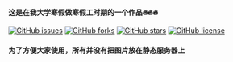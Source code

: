 #### 这是在我大学寒假做寒假工时期的一个作品🔥🔥🔥

[![GitHub issues](https://img.shields.io/github/issues/zzlw/WanhutongSite.svg)](https://github.com/zzlw/WanhutongSite/issues)
[![GitHub forks](https://img.shields.io/github/forks/zzlw/WanhutongSite.svg)](https://github.com/zzlw/WanhutongSite/network)
[![GitHub stars](https://img.shields.io/github/stars/zzlw/WanhutongSite.svg)](https://github.com/zzlw/WanhutongSite/stargazers)
[![GitHub license](https://img.shields.io/github/license/zzlw/WanhutongSite.svg)](https://github.com/zzlw/WanhutongSite/blob/master/LICENSE)


#### 为了方便大家使用，所有并没有把图片放在静态服务器上